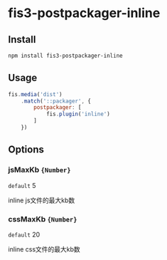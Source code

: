 
# fis3-postpackager-inline

## Install

```sh
npm install fis3-postpackager-inline
```

## Usage

```js
fis.media('dist')
    .match('::packager', {
        postpackager: [
            fis.plugin('inline')
        ]
    })
```

## Options

### jsMaxKb `{Number}` 

`default` 5

inline js文件的最大kb数

### cssMaxKb `{Number}` 

`default` 20

inline css文件的最大kb数


